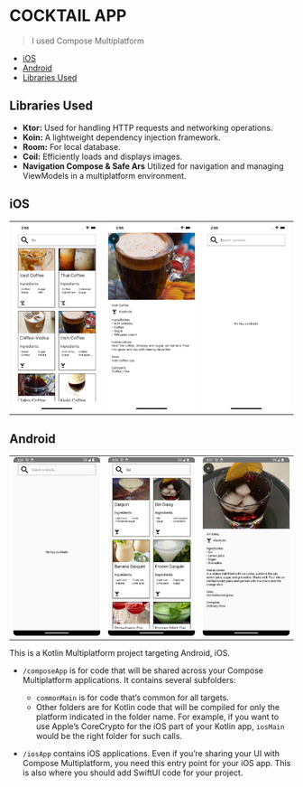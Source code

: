 # COCKTAIL APP

> I used Compose Multiplatform

- [iOS](#ios)
- [Android](#android)
- [Libraries Used](#libraries-used)

## Libraries Used
- **Ktor:** Used for handling HTTP requests and networking operations.
- **Koin:** A lightweight dependency injection framework.
- **Room:** For local database.
- **Coil:** Efficiently loads and displays images.
- **Navigation Compose & Safe Ars** Utilized for navigation and managing ViewModels in a multiplatform environment.

## iOS
<table>
  <tr>
    <td align="center"><img src="images/ios_one.png" width="200"></td>
    <td align="center"><img src="images/ios_two.png" width="200"></td>
    <td align="center"><img src="images/ios_three.png" width="200"></td>
  </tr>
</table>

## Android
<table>
  <tr>
    <td align="center"><img src="images/android_one.png" width="200"></td>
    <td align="center"><img src="images/android_two.png" width="200"></td>
    <td align="center"><img src="images/android_three.png" width="200"></td>
  </tr>
</table>

This is a Kotlin Multiplatform project targeting Android, iOS.

* `/composeApp` is for code that will be shared across your Compose Multiplatform applications.
  It contains several subfolders:
  - `commonMain` is for code that’s common for all targets.
  - Other folders are for Kotlin code that will be compiled for only the platform indicated in the folder name.
    For example, if you want to use Apple’s CoreCrypto for the iOS part of your Kotlin app,
    `iosMain` would be the right folder for such calls.

* `/iosApp` contains iOS applications. Even if you’re sharing your UI with Compose Multiplatform,
  you need this entry point for your iOS app. This is also where you should add SwiftUI code for your project.

